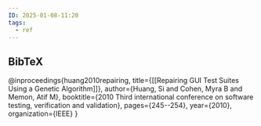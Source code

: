```yaml
---
ID: 2025-01-08-11:20
tags:
  - ref
---
```

## BibTeX

@inproceedings{huang2010repairing,
  title={[[Repairing GUI Test Suites Using a Genetic Algorithm]]},
  author={Huang, Si and Cohen, Myra B and Memon, Atif M},
  booktitle={2010 Third international conference on software testing, verification and validation},
  pages={245--254},
  year={2010},
  organization={IEEE}
}